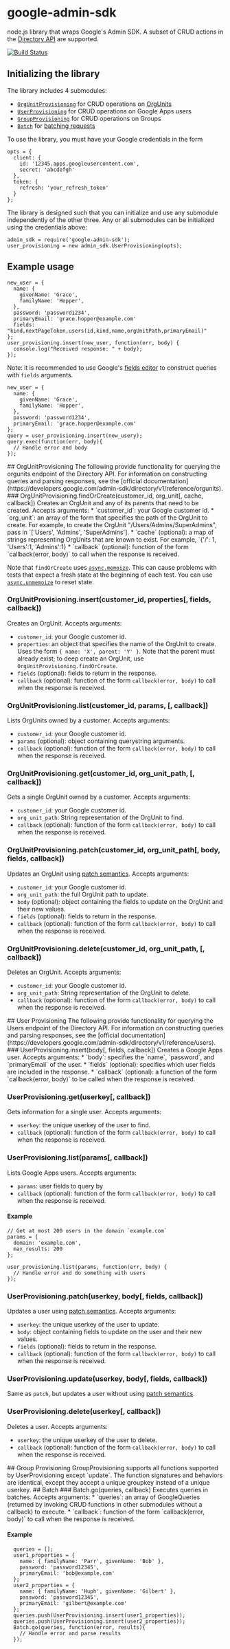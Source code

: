 # google-admin-sdk
node.js library that wraps Google's Admin SDK. A subset of CRUD actions in the [Directory API](https://developers.google.com/admin-sdk/directory/v1/reference/) are supported.

[![Build Status](https://circleci.com/gh/Clever/node-google-admin-sdk/tree/master.png?style=shield)](https://circleci.com/gh/Clever/node-google-admin-sdk)

## Initializing the library
The library includes 4 submodules:
* [`OrgUnitProvisioning`](#OrgUnitProvisioning) for CRUD operations on [OrgUnits](https://support.google.com/a/answer/4352075?hl=en)
* [`UserProvisioning`](#UserProvisioning) for CRUD operations on Google Apps users
* [`GroupProvisioning`](#GroupProvisioning) for CRUD operations on Groups
* [`Batch`](#Batch) for [batching requests](https://developers.google.com/+/domains/batch)

To use the library, you must have your Google credentials in the form
```
opts = {
  client: {
    id: '12345.apps.googleusercontent.com',
    secret: 'abcdefgh'
  },
  token: {
    refresh: 'your_refresh_token'
  }
};

```

The library is designed such that you can initialize and use any submodule independently of the other three. Any or all submodules can be initialized using the credentials above:
```
admin_sdk = require('google-admin-sdk');
user_provisioning = new admin_sdk.UserProvisioning(opts);
```

## Example usage
```
new_user = {
  name: {
    givenName: 'Grace',
    familyName: 'Hopper',
  },
  password: 'password1234',
  primaryEmail: 'grace.hopper@example.com'
  fields: "kind,nextPageToken,users(id,kind,name,orgUnitPath,primaryEmail)"
};
user_provisioning.insert(new_user, function(err, body) {
  console.log("Received response: " + body);
});
```
Note: it is recommended to use Google's [fields editor](https://developers.google.com/admin-sdk/directory/v1/reference/users/insert) to construct queries with `fields` arguments.

```
new_user = {
  name: {
    givenName: 'Grace',
    familyName: 'Hopper',
  },
  password: 'password1234',
  primaryEmail: 'grace.hopper@example.com'
};
query = user_provisioning.insert(new_usery);
query.exec(function(err, body){
  // Handle error and body
});
```
<a name="OrgUnitProvisioning" />
## OrgUnitProvisioning
The following provide functionality for querying the orgunits endpoint of the Directory API. For information on constructing queries and parsing responses, see the [official documentation](https://developers.google.com/admin-sdk/directory/v1/reference/orgunits).
### OrgUnitProvisioning.findOrCreate(customer_id, org_unit[, cache, callback])
Creates an OrgUnit and any of its parents that need to be created. Accepts arguments:
* `customer_id`: your Google customer id.
* `org_unit`: an array of the form that specifies the path of the OrgUnit to create. For example, to create the OrgUnit "/Users/Admins/SuperAdmins", pass in `['Users', 'Admins', 'SuperAdmins'].
* `cache` (optional): a map of strings representing OrgUnits that are known to exist. For example, `{'/': 1, 'Users':1, 'Admins':1}
* `callback` (optional): function of the form `callback(error, body)` to call when the response is received.

Note that `findOrCreate` uses [`async.memoize`](https://github.com/caolan/async#memoize). This can cause problems with tests that expect a fresh state at the beginning of each test. You can use [`async.unmemoize`](https://github.com/caolan/async#unmemoizefn) to reset state.

### OrgUnitProvisioning.insert(customer_id, properties[, fields, callback])
Creates an OrgUnit. Accepts arguments:
* `customer_id`: your Google customer id.
* `properties`: an object that specifies the name of the OrgUnit to create. Uses the form `{ name: 'X', parent: 'Y' }`. Note that the parent must already exist; to deep create an OrgUnit, use `OrgUnitProvisioning.findOrCreate`.
* `fields` (optional): fields to return in the response.
* `callback` (optional): function of the form `callback(error, body)` to call when the response is received.

### OrgUnitProvisioning.list(customer_id, params, [, callback])
Lists OrgUnits owned by a customer. Accepts arguments:
* `customer_id`: your Google customer id.
* `params` (optional): object containing querystring arguments.
* `callback` (optional): function of the form `callback(error, body)` to call when the response is received.

### OrgUnitProvisioning.get(customer_id, org_unit_path, [, callback])
Gets a single OrgUnit owned by a customer. Accepts arguments:
* `customer_id`: your Google customer id.
* `org_unit_path`: String representation of the OrgUnit to find.
* `callback` (optional): function of the form `callback(error, body)` to call when the response is received.

### OrgUnitProvisioning.patch(customer_id, org_unit_path[, body, fields, callback])
Updates an OrgUnit using [patch semantics](https://developers.google.com/admin-sdk/directory/v1/guides/performance#patch). Accepts arguments:
* `customer_id`: your Google customer id.
* `org_unit_path`: the full OrgUnit path to update.
* `body` (optional): object containing the fields to update on the OrgUnit and their new values.
* `fields` (optional): fields to return in the response.
* `callback` (optional): function of the form `callback(error, body)` to call when the response is received.

### OrgUnitProvisioning.delete(customer_id, org_unit_path, [, callback])
Deletes an OrgUnit. Accepts arguments:
* `customer_id`: your Google customer id.
* `org_unit_path`: String representation of the OrgUnit to delete.
* `callback` (optional): function of the form `callback(error, body)` to call when the response is received.


<a name="UserProvisioning" />
## User Provisioning
The following provide functionality for querying the Users endpoint of the Directory API. For information on constructing queries and parsing responses, see the [official documentation](https://developers.google.com/admin-sdk/directory/v1/reference/users).
### UserProvisioning.insert(body[, fields, callback])
Creates a Google Apps user. Accepts arguments:
* `body`: specifies the `name`, `password`, and `primaryEmail` of the user.
* `fields` (optional): specifies which user fields are included in the response.
* `callback` (optional): a function of the form `callback(error, body)` to be called when the response is received.

### UserProvisioning.get(userkey[, callback])
Gets information for a single user. Accepts arguments:
* `userkey`: the unique userkey of the user to find.
* `callback` (optional): function of the form `callback(error, body)` to call when the response is received.

### UserProvisioning.list(params[, callback])
Lists Google Apps users. Accepts arguments:
* `params`: user fields to query by
* `callback` (optional): function of the form `callback(error, body)` to call when the response is received.

#### Example
```
// Get at most 200 users in the domain `example.com`
params = {
  domain: 'example.com',
  max_results: 200
};

user_provisioning.list(params, function(err, body) {
  // Handle error and do something with users
});
```

### UserProvisioning.patch(userkey, body[, fields, callback])
Updates a user using [patch semantics](https://developers.google.com/admin-sdk/directory/v1/guides/performance#patch). Accepts arguments:
* `userkey`: the unique userkey of the user to update.
* `body`: object containing fields to update on the user and their new values.
* `fields` (optional): fields to return in the response.
* `callback` (optional): function of the form `callback(error, body)` to call when the response is received.

### UserProvisioning.update(userkey, body[, fields, callback])
Same as `patch`, but updates a user without using [patch semantics](https://developers.google.com/admin-sdk/directory/v1/guides/performance#patch).

### UserProvisioning.delete(userkey[, callback])
Deletes a user. Accepts arguments:
* `userkey`: the unique userkey of the user to delete.
* `callback` (optional): function of the form `callback(error, body)` to call when the response is received.

<a name="GroupProvisioning" />
## Group Provisioning
GroupProvisioning supports all functions supported by UserProvisioning except `update`. The function signatures and behaviors are identical, except they accept a unique groupkey instead of a unique userkey.

<a name="Batch" />
## Batch
### Batch.go(queries, callback)
Executes queries in batches. Accepts arguments:
* `queries`: an array of GoogleQueries (returned by invoking CRUD functions in other submodules without a callback) to execute.
* `callback`: function of the form `callback(error, body)` to call when the response is received.

#### Example
```
  queries = [];
  user1_properties = {
    name: { familyName: 'Parr', givenName: 'Bob' },
    password: 'password12345',
    primaryEmail: 'bob@example.com'
  };
  user2_properties = {
    name: { familyName: 'Huph', givenName: 'Gilbert' },
    password: 'password12345',
    primaryEmail: 'gilbert@example.com'
  };
  queries.push(UserProvisioning.insert(user1_properties));
  queries.push(UserProvisioning.insert(user2_properties));
  Batch.go(queries, function(error, results){
    // Handle error and parse results
  });
```
